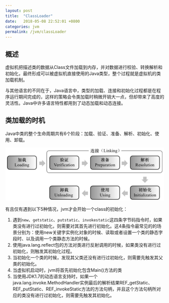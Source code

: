```yaml
---
layout: post
title:  "ClassLoader"
date:   2018-05-08 22:52:01 +0800
categories: jvm
permalink: /jvm/classLoader
---
```


## 概述
虚拟机把描述类的数据从Class文件加载到内存，并对数据进行校验、转换解析和初始化，最终形成可以被虚拟机直接使用的Java类型，整个过程就是虚拟机的类加载机制。

与其他语言的不同在于，Java语言中，类型的加载、连接和初始化过程都是在程序运行期间完成的，这样的策略会令类加载时稍微开销大一点，但却带来了高度的灵活性。Java中许多语言特性都用到了动态加载和动态连接。

## 类加载的时机
Java中类的整个生命周期共有6个阶段：加载、验证、准备、解析、初始化、使用、卸载。

![class-life](../resources/img/class-life.png)

有且仅有遇到以下5种情况，jvm才会开始一个class的初始化：

1. 遇到`new`、`getstatic`、`putstatic`、`invokestatic`这四条字节码指令时，如果类没有进行过初始化，则需要对其首先进行初始化。这4条指令最常见的的场景分别为：使用new关键字实例化对象的时候、读取或者设置一个类的静态字段时、以及调用一个类静态方法的时候。
2. 使用java.lang.reflect包的方法对类进行反射调用的时候，如果类没有进行过初始化，则触发其初始化过程。
3. 当初始化一个类的时候，发现其父类还没有进行过初始化，则需要先触发其父类的初始化。
4. 当虚拟机启动时，jvm将首先初始化包含Main()方法的类
5. 当使用JDK1.7的动态语言支持时，如果一个java.lang.invoke.MethodHandler实例最后的解析结果REF\_getStatic、REF\_putStatic、REF\_invokeStatic方法的方法句柄，并且这个方法句柄所对应的类没有进行过初始化，则需要先触发其初始化。